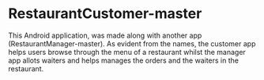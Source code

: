 # RestaurantCustomer-master
This  Android application, was made along with another app (RestaurantManager-master). As evident from the names, the customer app helps users browse through the menu of a restaurant
whilst the manager app allots waiters and helps manages the orders and the waiters in the restaurant.
